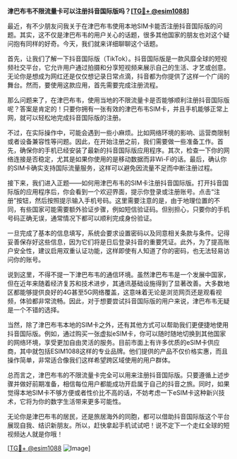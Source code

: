 **津巴布韦不限流量卡可以注册抖音国际版吗？[[TG💪+ @esim1088](https://t.me/s/esim1088)]**

最近，有不少朋友问我关于在津巴布韦使用本地SIM卡能否注册抖音国际版的问题。其实，这不仅是津巴布韦的用户关心的话题，很多其他国家的朋友也对这个疑问抱有同样的好奇。今天，我们就来详细聊聊这个话题。

首先，让我们了解一下抖音国际版（TikTok）。抖音国际版是一款风靡全球的短视频社交平台，它允许用户通过拍摄和分享短视频来展示自己的生活、才艺或创意。无论你是想成为网红还是仅仅想记录日常点滴，抖音都为你提供了这样一个广阔的舞台。然而，要使用这款应用，首先需要完成注册流程。

那么问题来了，在津巴布韦，使用当地的不限流量卡是否能够顺利注册抖音国际版呢？答案是肯定的！只要你拥有一张有效的津巴布韦SIM卡，并且手机能够正常上网，就可以轻松地完成抖音国际版的注册。

不过，在实际操作中，可能会遇到一些小麻烦。比如网络环境的影响、运营商限制或者设备兼容性等问题。因此，在开始注册之前，我们需要做一些准备工作。首先，确保你的手机已经安装了最新的抖音国际版应用程序。其次，检查一下你的网络连接是否稳定，尤其是如果你使用的是移动数据而非Wi-Fi的话。最后，确认你的SIM卡确实支持国际流量服务，这样可以避免因流量不足而中断注册过程。

接下来，我们进入正题——如何用津巴布韦的SIM卡注册抖音国际版。打开抖音国际版的应用程序后，你会看到一个欢迎界面，提示你登录或注册账号。点击“注册”按钮，然后按照提示输入手机号码。这里需要注意的是，由于地理位置的不同，有些国家可能需要额外验证步骤，例如短信验证码。但别担心，只要你的手机号码正确无误，通常情况下都可以顺利完成身份验证。

一旦完成了基本的信息填写，系统会要求设置密码以及同意相关条款与条件。记得妥善保存好这些信息，因为它们将是日后登录抖音的重要凭证。此外，为了提高账户安全性，建议启用双重认证功能，这样即使有人知道了你的密码，也无法轻易访问你的账号。

说到这里，不得不提一下津巴布韦的通信环境。虽然津巴布韦是一个发展中国家，但在近年来随着经济复苏和技术进步，其通讯基础设施得到了显著改善。大多数地区都能够提供良好的4G甚至5G网络覆盖，这意味着无论是浏览网页还是观看视频，体验都非常流畅。因此，对于想要尝试抖音国际版的用户来说，津巴布韦无疑是一个不错的选择。

当然，除了津巴布韦本地的SIM卡之外，还有其他方式可以帮助我们更便捷地使用抖音国际版。例如，通过购买一张虚拟eSIM卡，你可以随时随地切换到其他国家的网络环境，享受更加自由灵活的服务。目前市面上有许多优质的eSIM卡供应商，其中就包括ESIM1088这样的专业品牌。他们提供的产品不仅价格实惠，而且操作简单，非常适合像我们这样希望跨区域使用的用户群体。

总而言之，津巴布韦的不限流量卡完全可以用来注册抖音国际版。只要遵循上述步骤并做好前期准备，相信每位用户都能成功开启属于自己的抖音之旅。同时，如果觉得本地SIM卡不够方便或者性价比不高的话，不妨考虑一下eSIM卡这种新兴技术，它将为你的数字生活带来更多可能性。

无论你是津巴布韦的居民，还是旅居海外的同胞，都可以借助抖音国际版这个平台展现自我、结识新朋友。所以，赶快拿起手机试试吧！说不定下一个走红全球的短视频达人就是你哦！

[[TG💪+ @esim1088](https://t.me/s/esim1088) ![Image](https://i.postimg.cc/4NQfJmqS/Snipaste-2025-05-13-00-14-12.png)]